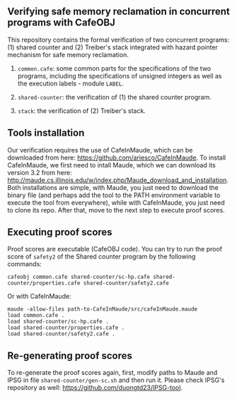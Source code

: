 ## Verifying safe memory reclamation in concurrent programs with CafeOBJ

This repository contains the formal verification of two concurrent programs: (1) shared counter and (2) Treiber's stack integrated with hazard pointer mechanism for safe memory reclamation.

1. `common.cafe`: some common parts for the specifications of the two programs, including the specifications of unsigned integers as well as the execution labels - module `LABEL`.

2. `shared-counter`: the verification of (1) the shared counter program.

3. `stack`: the verification of (2) Treiber's stack.


## Tools installation
Our verification requires the use of CafeInMaude, which can be downloaded from here: https://github.com/ariesco/CafeInMaude.
To install CafeInMaude, we first need to intall Maude, which we can download its version 3.2 from here: http://maude.cs.illinois.edu/w/index.php/Maude_download_and_installation.
Both installations are simple, with Maude, you just need to download the binary file (and perhaps add the tool to the PATH environment variable to execute the tool from everywhere), while with CafeInMaude, you just need to clone its repo.
After that, move to the next step to execute proof scores.

## Executing proof scores
Proof scores are executable (CafeOBJ code).
You can try to run the proof score of `safety2` of the Shared counter program by the following commands:
```
cafeobj common.cafe shared-counter/sc-hp.cafe shared-counter/properties.cafe shared-counter/safety2.cafe 
```

Or with CafeInMaude:

```
maude -allow-files path-to-CafeInMaude/src/cafeInMaude.maude
load common.cafe .
load shared-counter/sc-hp.cafe .
load shared-counter/properties.cafe .
load shared-counter/safety2.cafe .
```

## Re-generating proof scores
To re-generate the proof scores again, first, modify paths to Maude and IPSG in file `shared-counter/gen-sc.sh` and then run it.
Please check IPSG's repository as well: https://github.com/duongtd23/IPSG-tool.